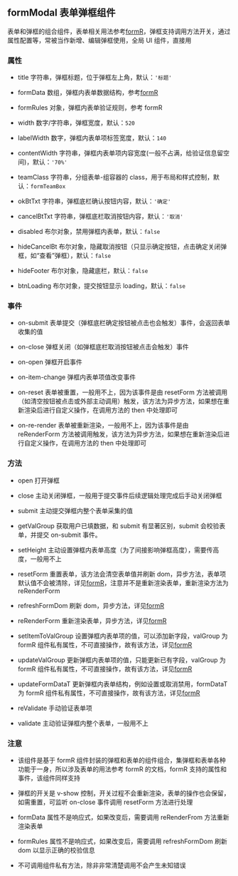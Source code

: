 ## formModal 表单弹框组件

表单和弹框的组合组件，表单相关用法参考[formR](../formR/README.md)，弹框支持调用方法开关，通过属性配置等，常被当作新增、编辑弹框使用，全局 UI 组件，直接用

### 属性

- title 字符串，弹框标题，位于弹框左上角，默认：`'标题'`

- formData 数组，弹框内表单数据结构，参考[formR](../formR/README.md#属性)

- formRules 对象，弹框内表单验证规则，参考 formR

- width 数字/字符串，弹框宽度，默认：`520`

- labelWidth 数字，弹框内表单项标签宽度，默认：`140`

- contentWidth 字符串，弹框内表单项内容宽度(一般不占满，给验证信息留空间)，默认：`'70%'`

- teamClass 字符串，分组表单-组容器的 class，用于布局和样式控制，默认：`formTeamBox`

- okBtTxt 字符串，弹框底栏确认按钮内容，默认：`'确定'`

- cancelBtTxt 字符串，弹框底栏取消按钮内容，默认：`'取消'`

- disabled 布尔对象，禁用弹框内表单，默认：`false`

- hideCancelBt 布尔对象，隐藏取消按钮（只显示确定按钮，点击确定关闭弹框，如“查看”弹框），默认：`false`

- hideFooter 布尔对象，隐藏底栏，默认：`false`

- btnLoading 布尔对象，提交按钮显示 loading，默认：`false`

### 事件

- on-submit 表单提交（弹框底栏确定按钮被点击也会触发）事件，会返回表单收集的值

- on-close 弹框关闭（如弹框底栏取消按钮被点击会触发）事件

- on-open 弹框开启事件

- on-item-change 弹框内表单项值改变事件

- on-reset 表单被重置，一般用不上，因为该事件是由 resetForm 方法被调用（如清空按钮被点击或外部主动调用）触发，该方法为异步方法，如果想在重新渲染后进行自定义操作，在调用方法的 then 中处理即可

- on-re-render 表单被重新渲染，一般用不上，因为该事件是由 reRenderForm 方法被调用触发，该方法为异步方法，如果想在重新渲染后进行自定义操作，在调用方法的 then 中处理即可

### 方法

- open 打开弹框

- close 主动关闭弹框，一般用于提交事件后续逻辑处理完成后手动关闭弹框

- submit 主动提交弹框内整个表单采集的值

- getValGroup 获取用户已填数据，和 submit 有显著区别，submit 会校验表单，并提交 on-submit 事件。

- setHeight 主动设置弹框内表单高度（为了间接影响弹框高度），需要传高度，一般用不上

- resetForm 重置表单，该方法会清空表单值并刷新 dom，异步方法，表单项默认值不会被清除，详见[formR](../formR/README.md#方法)，注意并不是重新渲染表单，重新渲染方法为 reRenderForm

- refreshFormDom 刷新 dom，异步方法，详见[formR](../formR/README.md#方法)

- reRenderForm 重新渲染表单，异步方法，详见[formR](../formR/README.md#方法)

- setItemToValGroup 设置弹框内表单项的值，可以添加新字段，valGroup 为 formR 组件私有属性，不可直接操作，故有该方法，详见[formR](../formR/README.md#方法)

- updateValGroup 更新弹框内表单项的值，只能更新已有字段，valGroup 为 formR 组件私有属性，不可直接操作，故有该方法，详见[formR](../formR/README.md#方法)

- updateFormDataT 更新弹框内表单结构，例如设置或取消禁用，formDataT 为 formR 组件私有属性，不可直接操作，故有该方法，详见[formR](../formR/README.md#方法)

- reValidate 手动验证表单项

- validate 主动验证弹框内整个表单，一般用不上

### 注意

- 该组件是基于 formR 组件封装的弹框和表单的组件组合，集弹框和表单各种功能于一身，所以涉及表单的用法参考 formR 的文档，formR 支持的属性和事件，该组件同样支持

- 弹框的开关是 v-show 控制，开关过程不会重新渲染，表单的操作也会保留，如需重置，可监听 on-close 事件调用 resetForm 方法进行处理

- formData 属性不是响应式，如果改变后，需要调用 reRenderFrom 方法重新渲染表单

- formRules 属性不是响应式，如果改变后，需要调用 refreshFormDom 刷新 dom 以显示正确的校验信息

- 不可调用组件私有方法，除非非常清楚调用不会产生未知错误
